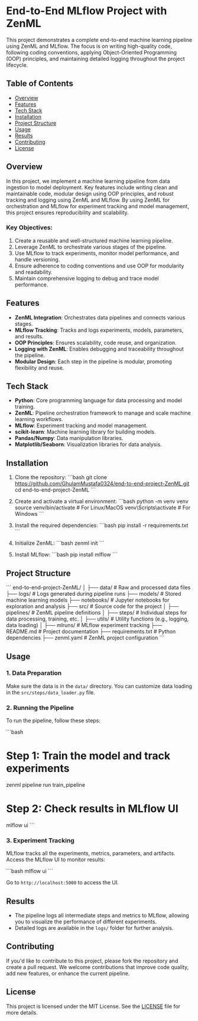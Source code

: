 
# End-to-End MLflow Project with ZenML

This project demonstrates a complete end-to-end machine learning pipeline using ZenML and MLflow. The focus is on writing high-quality code, following coding conventions, applying Object-Oriented Programming (OOP) principles, and maintaining detailed logging throughout the project lifecycle.

## Table of Contents
- [Overview](#overview)
- [Features](#features)
- [Tech Stack](#tech-stack)
- [Installation](#installation)
- [Project Structure](#project-structure)
- [Usage](#usage)
- [Results](#results)
- [Contributing](#contributing)
- [License](#license)

## Overview

In this project, we implement a machine learning pipeline from data ingestion to model deployment. Key features include writing clean and maintainable code, modular design using OOP principles, and robust tracking and logging using ZenML and MLflow. By using ZenML for orchestration and MLflow for experiment tracking and model management, this project ensures reproducibility and scalability.

### Key Objectives:
1. Create a reusable and well-structured machine learning pipeline.
2. Leverage ZenML to orchestrate various stages of the pipeline.
3. Use MLflow to track experiments, monitor model performance, and handle versioning.
4. Ensure adherence to coding conventions and use OOP for modularity and readability.
5. Maintain comprehensive logging to debug and trace model performance.

## Features
- **ZenML Integration**: Orchestrates data pipelines and connects various stages.
- **MLflow Tracking**: Tracks and logs experiments, models, parameters, and results.
- **OOP Principles**: Ensures scalability, code reuse, and organization.
- **Logging with ZenML**: Enables debugging and traceability throughout the pipeline.
- **Modular Design**: Each step in the pipeline is modular, promoting flexibility and reuse.

## Tech Stack
- **Python**: Core programming language for data processing and model training.
- **ZenML**: Pipeline orchestration framework to manage and scale machine learning workflows.
- **MLflow**: Experiment tracking and model management.
- **scikit-learn**: Machine learning library for building models.
- **Pandas/Numpy**: Data manipulation libraries.
- **Matplotlib/Seaborn**: Visualization libraries for data analysis.

## Installation

1. Clone the repository:
   \`\`\`bash
   git clone https://github.com/GhulamMustafa0324/end-to-end-project-ZenML.git
   cd end-to-end-project-ZenML
   \`\`\`

2. Create and activate a virtual environment:
   \`\`\`bash
   python -m venv venv
   source venv/bin/activate  # For Linux/MacOS
   venv\Scripts\activate  # For Windows
   \`\`\`

3. Install the required dependencies:
   \`\`\`bash
   pip install -r requirements.txt
   \`\`\`

4. Initialize ZenML:
   \`\`\`bash
   zenml init
   \`\`\`

5. Install MLflow:
   \`\`\`bash
   pip install mlflow
   \`\`\`

## Project Structure
\`\`\`
end-to-end-project-ZenML/
│
├── data/                       # Raw and processed data files
├── logs/                       # Logs generated during pipeline runs
├── models/                     # Stored machine learning models
├── notebooks/                  # Jupyter notebooks for exploration and analysis
├── src/                        # Source code for the project
│   ├── pipelines/              # ZenML pipeline definitions
│   ├── steps/                  # Individual steps for data processing, training, etc.
│   ├── utils/                  # Utility functions (e.g., logging, data loading)
│
├── mlruns/                     # MLflow experiment tracking
├── README.md                   # Project documentation
├── requirements.txt            # Python dependencies
├── zenml.yaml                  # ZenML project configuration
\`\`\`

## Usage

### 1. Data Preparation
Make sure the data is in the `data/` directory. You can customize data loading in the `src/steps/data_loader.py` file.

### 2. Running the Pipeline
To run the pipeline, follow these steps:

\`\`\`bash
# Step 1: Train the model and track experiments
zenml pipeline run train_pipeline

# Step 2: Check results in MLflow UI
mlflow ui
\`\`\`

### 3. Experiment Tracking
MLflow tracks all the experiments, metrics, parameters, and artifacts. Access the MLflow UI to monitor results:

\`\`\`bash
mlflow ui
\`\`\`

Go to `http://localhost:5000` to access the UI.

## Results

- The pipeline logs all intermediate steps and metrics to MLflow, allowing you to visualize the performance of different experiments.
- Detailed logs are available in the `logs/` folder for further analysis.

## Contributing

If you'd like to contribute to this project, please fork the repository and create a pull request. We welcome contributions that improve code quality, add new features, or enhance the current pipeline.

## License

This project is licensed under the MIT License. See the [LICENSE](LICENSE) file for more details.
